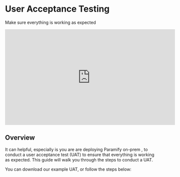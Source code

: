 # User Acceptance Testing
Make sure everything is working as expected

<iframe width="560" height="315" src="https://www.youtube.com/embed/oMkdaoOFAuM?si=gHfgJ3BsOOOuDTa8" title="YouTube video player" frameborder="0" allow="accelerometer; autoplay; clipboard-write; encrypted-media; gyroscope; picture-in-picture; web-share" allowfullscreen></iframe>

## Overview
It can helpful, especially is you are are deploying Paramify on-prem , to conduct a user acceptance test (UAT) to ensure that everything is working as expected. This guide will walk you through the steps to conduct a UAT.

You can download our example UAT, or follow the steps below:
